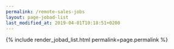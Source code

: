 ```yaml
---
permalink: /remote-sales-jobs
layout: page-jobad-list
last_modified_at: 2019-04-01T10:18:51+0200
---
```

{% include render_jobad_list.html permalink=page.permalink %}
